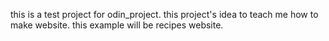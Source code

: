  this is a test project for odin_project.
this project's idea to teach me how to make website.
this example will be recipes website.
